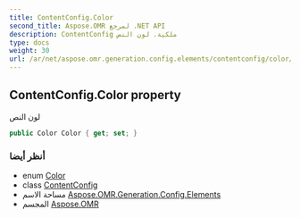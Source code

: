 ```yaml
---
title: ContentConfig.Color
second_title: Aspose.OMR لمرجع .NET API
description: ContentConfig ملكية. لون النص
type: docs
weight: 30
url: /ar/net/aspose.omr.generation.config.elements/contentconfig/color/
---
```

## ContentConfig.Color property

لون النص

```csharp
public Color Color { get; set; }
```

### أنظر أيضا

* enum [Color](../../../aspose.omr.generation/color/)
* class [ContentConfig](../)
* مساحة الاسم [Aspose.OMR.Generation.Config.Elements](../../contentconfig/)
* المجسم [Aspose.OMR](../../../)


